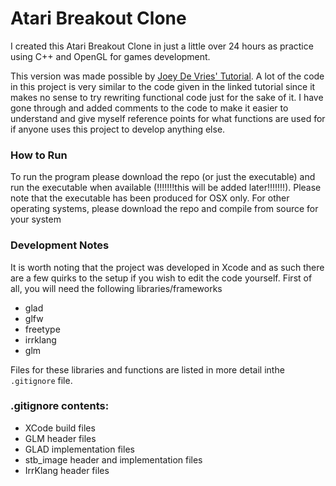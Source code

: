 # Atari Breakout Clone 

I created this Atari Breakout Clone in just a little over 24 hours as practice using C++ and OpenGL for games development. 

This version was made possible by [Joey De Vries' Tutorial](https://learnopengl.com/In-Practice/2D-Game/Breakout). A lot of the code in this project is very similar to the code given in the linked tutorial since it makes no sense to try rewriting functional code just for the sake of it. I have gone through and added comments to the code to make it easier to understand and give myself reference points for what functions are used for if anyone uses this project to develop anything else.



### How to Run
To run the program please download the repo (or just the executable) and run the executable when available (!!!!!!!this will be added later!!!!!!!). Please note that the executable has been produced for OSX only. For other operating systems, please download the repo and compile from source for your system 


### Development Notes
It is worth noting that the project was developed in Xcode and as such there are a few quirks to the setup if you wish to edit the code yourself. First of all, you will need the following libraries/frameworks

- glad 
- glfw
- freetype
- irrklang 
- glm

Files for these libraries and functions are listed in more detail inthe `.gitignore` file.



###  .gitignore contents:
- XCode build files
- GLM header files
- GLAD implementation files
- stb_image header and implementation files 
- IrrKlang header files
